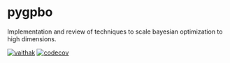 # pygpbo
Implementation and review of techniques to scale bayesian optimization to high dimensions.

[![vaithak](https://circleci.com/gh/vaithak/pygpbo/tree/main.svg?style=shield&circle-token=7d1f7b0ecf2dc329ac58a128805363a2e551485c)](https://circleci.com/gh/vaithak/pygpbo/tree/main)
[![codecov](https://codecov.io/gh/vaithak/pygpbo/branch/main/graph/badge.svg?token=WWYVX47OS5)](https://codecov.io/gh/vaithak/pygpbo)
